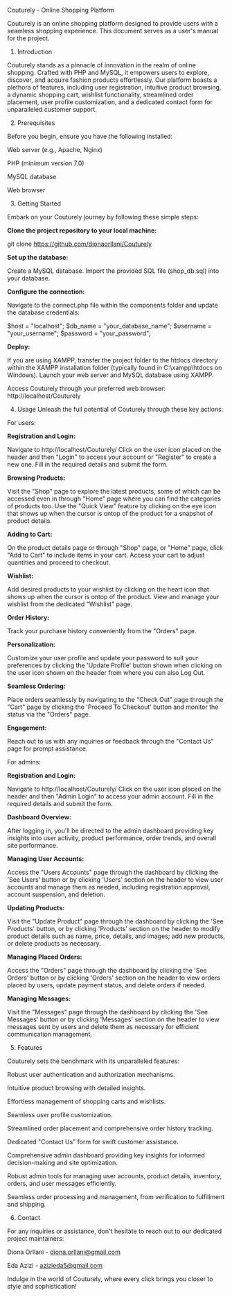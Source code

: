 Couturely - Online Shopping Platform

Couturely is an online shopping platform designed to provide users with a seamless shopping experience. This document serves as a user's manual for the project.


1. Introduction

Couturely stands as a pinnacle of innovation in the realm of online shopping. Crafted with PHP and MySQL, it empowers users to explore, discover, and acquire fashion products effortlessly. Our platform boasts a plethora of features, including user registration, intuitive product browsing, a dynamic shopping cart, wishlist functionality, streamlined order placement, user profile customization, and a dedicated contact form for unparalleled customer support.


2. Prerequisites

Before you begin, ensure you have the following installed:

Web server (e.g., Apache, Nginx)

PHP (minimum version 7.0)

MySQL database

Web browser


3. Getting Started

Embark on your Couturely journey by following these simple steps:

**Clone the project repository to your local machine:**

git clone https://github.com/dionaorllani/Couturely

**Set up the database:**

Create a MySQL database.
Import the provided SQL file (shop_db.sql) into your database.

**Configure the connection:**

Navigate to the connect.php file within the components folder and update the database credentials:

$host = "localhost";
$db_name = "your_database_name";
$username = "your_username";
$password = "your_password";

**Deploy:**

If you are using XAMPP, transfer the project folder to the htdocs directory within the XAMPP installation folder (typically found in C:\xampp\htdocs on Windows).
Launch your web server and MySQL database using XAMPP.

Access Couturely through your preferred web browser:
http://localhost/Couturely


4. Usage
Unleash the full potential of Couturely through these key actions:

For users:

**Registration and Login:**

Navigate to http://localhost/Couturely/
Click on the user icon placed on the header and then "Login" to access your account or "Register" to create a new one.
Fill in the required details and submit the form.

**Browsing Products:**

Visit the "Shop" page to explore the latest products, some of which can be accessed even in through "Home" page where you can find the categories of products too.
Use the "Quick View" feature by clicking on the eye icon that shows up when the cursor is ontop of the product for a snapshot of product details.

**Adding to Cart:**

On the product details page or through "Shop" page, or "Home" page, click "Add to Cart" to include items in your cart.
Access your cart to adjust quantities and proceed to checkout.

**Wishlist:**

Add desired products to your wishlist by clicking on the heart icon that shows up when the cursor is ontop of the product.
View and manage your wishlist from the dedicated "Wishlist" page.

**Order History:**

Track your purchase history conveniently from the "Orders" page.

**Personalization:**

Customize your user profile and update your password to suit your preferences by clicking the 'Update Profile' button shown when clicking on the user icon shown on the header from where you can also Log Out.

**Seamless Ordering:**

Place orders seamlessly by navigating to the "Check Out" page through the "Cart" page by clicking the 'Proceed To Checkout' button and monitor the status via the "Orders" page.

**Engagement:**

Reach out to us with any inquiries or feedback through the "Contact Us" page for prompt assistance.


For admins:

**Registration and Login:**

Navigate to http://localhost/Couturely/
Click on the user icon placed on the header and then "Admin Login" to access your admin account.
Fill in the required details and submit the form.

**Dashboard Overview:**

After logging in, you'll be directed to the admin dashboard providing key insights into user activity, product performance, order trends, and overall site performance.

**Managing User Accounts:**

Access the "Users Accounts" page through the dashboard by clicking the 'See Users' button or by clicking 'Users' section on the header to view user accounts and manage them as needed, including registration approval, account suspension, and deletion.

**Updating Products:**

Visit the "Update Product" page through the dashboard by clicking the 'See Products' button, or by clicking 'Products' section on the header to modify product details such as name, price, details, and images; add new products, or delete products as necessary.

**Managing Placed Orders:**

Access the "Orders" page through the dashboard by clicking the 'See Orders' button or by clicking 'Orders' section on the header to view orders placed by users, update payment status, and delete orders if needed.

**Managing Messages:**

Visit the "Messages" page through the dashboard by clicking the 'See Messages' button or by clicking 'Messages' section on the header to view messages sent by users and delete them as necessary for efficient communication management.


5. Features

Couturely sets the benchmark with its unparalleled features:

Robust user authentication and authorization mechanisms.

Intuitive product browsing with detailed insights.

Effortless management of shopping carts and wishlists.

Seamless user profile customization.

Streamlined order placement and comprehensive order history tracking.

Dedicated "Contact Us" form for swift customer assistance.

Comprehensive admin dashboard providing key insights for informed decision-making and site optimization.

Robust admin tools for managing user accounts, product details, inventory, orders, and user messages efficiently.

Seamless order processing and management, from verification to fulfillment and shipping.


6. Contact

For any inquiries or assistance, don't hesitate to reach out to our dedicated project maintainers:

Diona Orllani - diona.orllani@gmail.com

Eda Azizi - azizieda5@gmail.com

Indulge in the world of Couturely, where every click brings you closer to style and sophistication!